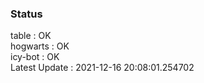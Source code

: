 ### Status


table : OK  
hogwarts : OK  
icy-bot : OK  
Latest Update : 2021-12-16 20:08:01.254702
